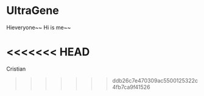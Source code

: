 
# UltraGene

Hieveryone~~ 
Hi is me~~

<<<<<<< HEAD
=======


Cristian
>>>>>>> ddb26c7e470309ac5500125322c4fb7ca9f41526
